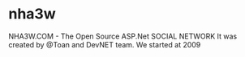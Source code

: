# nha3w
NHA3W.COM - The Open Source ASP.Net SOCIAL NETWORK
 It was created by @Toan and DevNET team.
 We started at 2009
